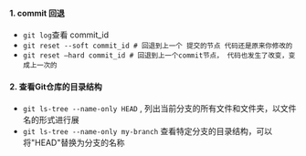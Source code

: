 #### 1. commit 回退

- `git log`查看 commit_id
- `git reset --soft commit_id # 回退到上一个 提交的节点 代码还是原来你修改的`
- `git reset –hard commit_id # 回退到上一个commit节点， 代码也发生了改变，变成上一次的`

#### 2. 查看Git仓库的目录结构

- `git ls-tree --name-only HEAD` , 列出当前分支的所有文件和文件夹，以文件名的形式进行展
- `git ls-tree --name-only my-branch` 查看特定分支的目录结构，可以将"HEAD"替换为分支的名称

